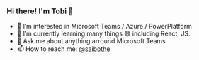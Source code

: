 ### Hi there! I'm Tobi 👋

- 🔭 I’m interested in Microsoft Teams / Azure / PowerPlatform
- 🌱 I’m currently learning many things 😄 including React, JS.
- 💬 Ask me about anything arround Microsoft Teams
- 📫 How to reach me: [@saibothe](https://twitter.com/saibothe)
